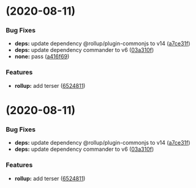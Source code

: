 # [](https://github.com/razorsjs/build/compare/v0.0.12...v) (2020-08-11)


### Bug Fixes

* **deps:** update dependency @rollup/plugin-commonjs to v14 ([a7ce31f](https://github.com/razorsjs/build/commit/a7ce31fb473838204edd8f5545d2e511a2e2566a))
* **deps:** update dependency commander to v6 ([03a310f](https://github.com/razorsjs/build/commit/03a310f24dd76feb61326204e34d1de590a2b164))
* **none:** pass ([a416f69](https://github.com/razorsjs/build/commit/a416f6950f84eba8015bad25786e6faf8eb380a5))


### Features

* **rollup:** add terser ([6524811](https://github.com/razorsjs/build/commit/65248115ef24dc5256628c421d25a3aad66ace60))



# [](https://github.com/razorsjs/build/compare/v0.0.12...v) (2020-08-11)


### Bug Fixes

* **deps:** update dependency @rollup/plugin-commonjs to v14 ([a7ce31f](https://github.com/razorsjs/build/commit/a7ce31fb473838204edd8f5545d2e511a2e2566a))
* **deps:** update dependency commander to v6 ([03a310f](https://github.com/razorsjs/build/commit/03a310f24dd76feb61326204e34d1de590a2b164))


### Features

* **rollup:** add terser ([6524811](https://github.com/razorsjs/build/commit/65248115ef24dc5256628c421d25a3aad66ace60))



